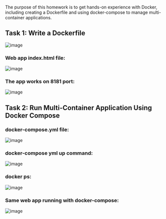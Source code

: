 The purpose of this homework is to get hands-on experience with Docker, including
creating a Dockerfile and using docker-compose to manage multi-container applications.

## Task 1: Write a Dockerfile ##

![image](https://github.com/user-attachments/assets/8f8cbe07-f3c0-4e2c-b751-8e5d5abdc561)

### Web app index.html file:
![image](https://github.com/user-attachments/assets/05279784-a3b6-452f-9d68-04cf096c96fc)

### The app works on 8181 port:
![image](https://github.com/user-attachments/assets/55fae1a8-5dc8-416c-bd36-95f0153a726b)


## Task 2: Run Multi-Container Application Using Docker Compose ##

### docker-compose.yml file:

![image](https://github.com/user-attachments/assets/17564b27-c751-4d54-8cb2-6367c28048f6)

### docker-compose yml up command:
![image](https://github.com/user-attachments/assets/15769d98-ca60-45a6-b65a-34fd668b42bd)

### docker ps:
![image](https://github.com/user-attachments/assets/33846dd8-ef53-44f7-85b6-94942dbdc24b)

### Same web app running with docker-compose:

![image](https://github.com/user-attachments/assets/b0374188-56a0-452f-a01e-81f35b89ad21)
